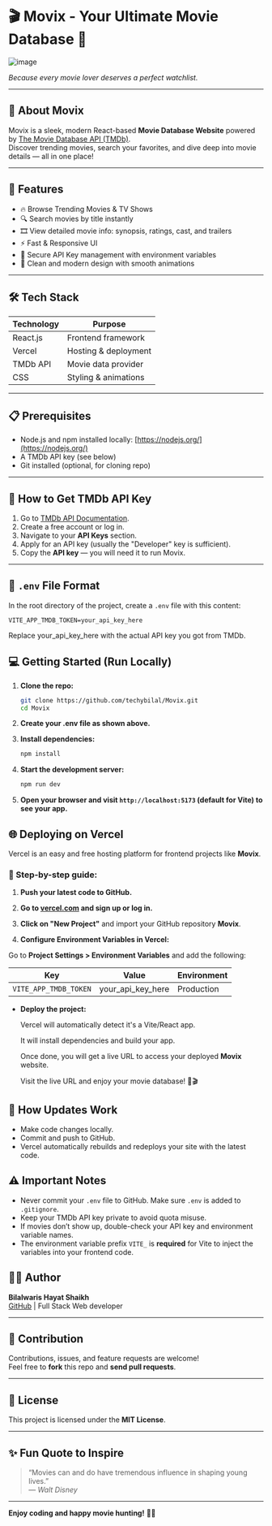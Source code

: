 # 🎬 Movix - Your Ultimate Movie Database 🎥

![image](https://github.com/user-attachments/assets/22c3b983-92c1-4550-b361-adff164c664f)

*Because every movie lover deserves a perfect watchlist.*

---

## 🚀 About Movix

Movix is a sleek, modern React-based **Movie Database Website** powered by [The Movie Database API (TMDb)](https://www.themoviedb.org/).  
Discover trending movies, search your favorites, and dive deep into movie details — all in one place!

---

## 🌟 Features

- 🔥 Browse Trending Movies & TV Shows  
- 🔍 Search movies by title instantly  
- 🎞️ View detailed movie info: synopsis, ratings, cast, and trailers  
- ⚡ Fast & Responsive UI  
- 🔐 Secure API Key management with environment variables  
- 🎨 Clean and modern design with smooth animations  

---

## 🛠️ Tech Stack

| Technology | Purpose                    |
|------------|----------------------------|
| React.js   | Frontend framework          |
| Vercel     | Hosting & deployment        |
| TMDb API   | Movie data provider         |
| CSS        | Styling & animations        |

---

## 📋 Prerequisites

- Node.js and npm installed locally: [https://nodejs.org/](https://nodejs.org/)  
- A TMDb API key (see below)  
- Git installed (optional, for cloning repo)  

---

## 🎯 How to Get TMDb API Key

1. Go to [TMDb API Documentation](https://developer.themoviedb.org/reference/intro/authentication).  
2. Create a free account or log in.  
3. Navigate to your **API Keys** section.  
4. Apply for an API key (usually the "Developer" key is sufficient).  
5. Copy the **API key** — you will need it to run Movix.

---

## 📝 `.env` File Format

In the root directory of the project, create a `.env` file with this content:

```env
VITE_APP_TMDB_TOKEN=your_api_key_here
```
Replace your_api_key_here with the actual API key you got from TMDb.

## 💻 Getting Started (Run Locally)

1. **Clone the repo:**

   ```bash
   git clone https://github.com/techybilal/Movix.git
   cd Movix
   ```
   
2. **Create your .env file as shown above.**

3. **Install dependencies:**

   ```bash
   npm install
   ```
   
4. **Start the development server:**

   ```bash
   npm run dev
   ```

5. **Open your browser and visit `http://localhost:5173` (default for Vite) to see your app.**

## 🌐 Deploying on Vercel

Vercel is an easy and free hosting platform for frontend projects like **Movix**.

### 🚀 Step-by-step guide:

1. **Push your latest code to GitHub.**

2. **Go to [vercel.com](https://vercel.com) and sign up or log in.**

3. **Click on "New Project"** and import your GitHub repository **Movix**.

4. **Configure Environment Variables in Vercel:**

Go to **Project Settings > Environment Variables** and add the following:

| Key                      | Value                          | Environment |
|--------------------------|--------------------------------|-------------|
| `VITE_APP_TMDB_TOKEN`    | your_api_key_here              | Production  |

- **Deploy the project:**

  Vercel will automatically detect it's a Vite/React app.

  It will install dependencies and build your app.

  Once done, you will get a live URL to access your deployed **Movix** website.

  Visit the live URL and enjoy your movie database! 🍿🎬

## 🔄 How Updates Work

- Make code changes locally.
- Commit and push to GitHub.
- Vercel automatically rebuilds and redeploys your site with the latest code.

## ⚠️ Important Notes

- Never commit your `.env` file to GitHub. Make sure `.env` is added to `.gitignore`.
- Keep your TMDb API key private to avoid quota misuse.
- If movies don’t show up, double-check your API key and environment variable names.
- The environment variable prefix `VITE_` is **required** for Vite to inject the variables into your frontend code.

## 🙋‍♂️ Author

**Bilalwaris Hayat Shaikh**  
[GitHub](https://github.com/techybilal) | Full Stack Web developer

---

## 🎉 Contribution

Contributions, issues, and feature requests are welcome!  
Feel free to **fork** this repo and **send pull requests**.

---

## 📜 License

This project is licensed under the **MIT License**.

---

## ✨ Fun Quote to Inspire

> “Movies can and do have tremendous influence in shaping young lives.”  
> — *Walt Disney*

---

**Enjoy coding and happy movie hunting!** 🍿🎥



